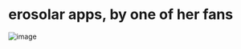 # erosolar apps, by one of her fans

![image](https://github.com/user-attachments/assets/c8b925bd-68ab-4a09-a9bb-5b82eccd1fdc)
